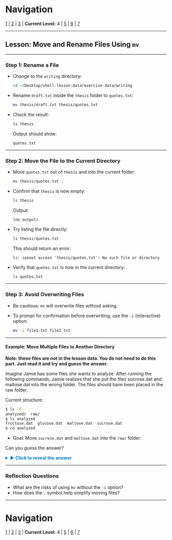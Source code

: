 # Navigation
[1](./unix-shell-basics-creating-files-lv1.md) | [2](./unix-shell-basics-creating-files-lv2.md) | [3](./unix-shell-basics-creating-files-lv3.md) | **Current Level:** 4 | [5](./unix-shell-basics-creating-files-lv5.md) | [6](./unix-shell-basics-creating-files-lv6.md) | [7](./unix-shell-basics-creating-files-lv7.md)

---

## Lesson: Move and Rename Files Using `mv`

---

### Step 1: Rename a File

* Change to the `writing` directory:

  ```bash
  cd ~/Desktop/shell-lesson-data/exercise-data/writing
  ```

* Rename `draft.txt` inside the `thesis` folder to `quotes.txt`:

  ```bash
  mv thesis/draft.txt thesis/quotes.txt
  ```

* Check the result:

  ```bash
  ls thesis
  ```

  Output should show:

  ```
  quotes.txt
  ```

---

### Step 2: Move the File to the Current Directory

* Move `quotes.txt` out of `thesis` and into the current folder:

  ```bash
  mv thesis/quotes.txt .
  ```

* Confirm that `thesis` is now empty:

  ```bash
  ls thesis
  ```

  Output:

  ```
  (no output)
  ```

* Try listing the file directly:

  ```bash
  ls thesis/quotes.txt
  ```

  This should return an error:

  ```
  ls: cannot access 'thesis/quotes.txt': No such file or directory
  ```

* Verify that `quotes.txt` is now in the current directory:

  ```bash
  ls quotes.txt
  ```

---

### Step 3: Avoid Overwriting Files

* Be cautious: `mv` will overwrite files without asking.
* To prompt for confirmation before overwriting, use the `-i` (interactive) option:

  ```bash
  mv -i file1.txt file2.txt
  ```

---

#### Example: Move Multiple Files to Another Directory

**Note: these files are not in the lesson data. You do not need to do this part. Just read it and try and guess the answer.**

Imagine Jamie has some files she wants to analyze. After running the following commands, Jamie realizes that she put the files sucrose.dat and maltose.dat into the wrong folder. The files should have been placed in the raw folder.

  Current structure:

  ```bash
  $ ls -F
  analyzed/  raw/
  $ ls analyzed
  fructose.dat  glucose.dat  maltose.dat  sucrose.dat
  $ cd analyzed
  ```

* Goal: Move `sucrose.dat` and `maltose.dat` into the `raw/` folder:

Can you guess the answer?


<details>
  <summary style="cursor: pointer; color: #007acc; font-weight: bold;">▶ Click to reveal the answer</summary>
  <div style="margin-top: 10px; padding: 10px; background-color: #f5f5f5; border-left: 4px solid #007acc; border-radius: 4px;">
    <pre>
    $ mv sucrose.dat maltose.dat ../raw
    </pre>
  </div>
</details>

---

### Reflection Questions

* What are the risks of using `mv` without the `-i` option?
* How does the `.` symbol help simplify moving files?

---

# Navigation
[1](./unix-shell-basics-creating-files-lv1.md) | [2](./unix-shell-basics-creating-files-lv2.md) | [3](./unix-shell-basics-creating-files-lv3.md) | **Current Level:** 4 | [5](./unix-shell-basics-creating-files-lv5.md) | [6](./unix-shell-basics-creating-files-lv6.md) | [7](./unix-shell-basics-creating-files-lv7.md)
